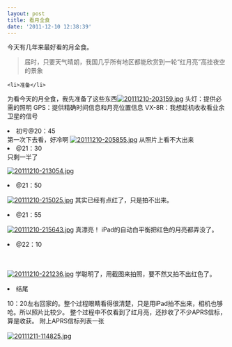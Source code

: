```yaml
---
layout: post
title: 看月全食
date: '2011-12-10 12:38:39'
---
```


今天有几年来最好看的月全食。

<blockquote>届时，只要天气晴朗，我国几乎所有地区都能欣赏到一轮“红月亮”高挂夜空的景象</blockquote>

	<li>准备</li>

为看今天的月全食，我先准备了这些东西<a href="http://yangl1996.1x.biz/wp-content/uploads/2011/12/20111210-203159.jpg"><img src="http://yangl1996.1x.biz/wp-content/uploads/2011/12/20111210-203159.jpg" alt="20111210-203159.jpg" class="alignnone size-full" /></a>
头灯：提供必需的照明
GPS：提供精确时间信息和月亮位置信息
VX-8R：我想趁机收收看业余卫星的信号
	<li>初亏@20：45</li>
第一次下去看，好冷啊
<a href="http://yangl1996.1x.biz/wp-content/uploads/2011/12/20111210-205855.jpg"><img src="http://yangl1996.1x.biz/wp-content/uploads/2011/12/20111210-205855.jpg" alt="20111210-205855.jpg" class="alignnone size-full" /></a>
从照片上看不大出来
	<li>@21：30</li>
只剩一半了

<a href="http://yangl1996.1x.biz/wp-content/uploads/2011/12/20111210-213054.jpg"><img src="http://yangl1996.1x.biz/wp-content/uploads/2011/12/20111210-213054.jpg" alt="20111210-213054.jpg" class="alignnone size-full" /></a>
	<li>@21：50</li>

<a href="http://yangl1996.1x.biz/wp-content/uploads/2011/12/20111210-215025.jpg"><img src="http://yangl1996.1x.biz/wp-content/uploads/2011/12/20111210-215025.jpg" alt="20111210-215025.jpg" class="alignnone size-full" /></a>
其实已经有点红了，只是拍不出来。
	<li>@21：55</li>

<a href="http://yangl1996.1x.biz/wp-content/uploads/2011/12/20111210-215643.jpg"><img src="http://yangl1996.1x.biz/wp-content/uploads/2011/12/20111210-215643.jpg" alt="20111210-215643.jpg" class="alignnone size-full" /></a>
真漂亮！
iPad的自动白平衡把红色的月亮都弄没了。
	<li>@22：10</li>

<br /><br /><a href="http://yangl1996.1x.biz/wp-content/uploads/2011/12/20111210-221236.jpg"><img src="http://yangl1996.1x.biz/wp-content/uploads/2011/12/20111210-221236.jpg" alt="20111210-221236.jpg" class="alignnone size-full" /></a>
学聪明了，用截图来拍照，要不然又拍不出红色了。
	<li>结尾</li>

10：20左右回家的。整个过程眼睛看得很清楚，只是用iPad拍不出来，相机也够呛。所以照片比较少。
整个过程中不仅看到了红月亮，还抄收了不少APRS信标，算是收获。
附上APRS信标列表一张<br /><br /><a href="http://yangl1996.1x.biz/wp-content/uploads/2011/12/20111211-114825.jpg"><img src="http://yangl1996.1x.biz/wp-content/uploads/2011/12/20111211-114825.jpg" alt="20111211-114825.jpg" class="alignnone size-full" /></a>